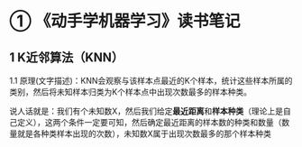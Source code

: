 # ① 《动手学机器学习》读书笔记

## 1 K近邻算法（KNN）

1.1 原理(文字描述)：KNN会观察与该样本点最近的K个样本，统计这些样本所属的类别，然后将未知样本归类为K个样本点中出现次数最多的样本种类。

说人话就是：我们有个未知数X，然后我们给定**最近距离**和**样本种类**（理论上是自己定义），这两个条件一定要可知，然后确定最近距离的样本数的种类和数量（数量就是各种类样本出现的次数），未知数X属于出现次数最多的那个样本种类

